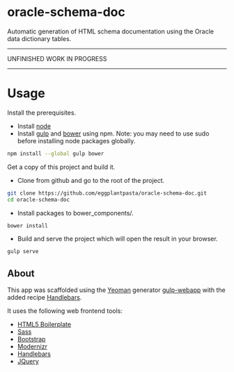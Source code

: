 # oracle-schema-doc
Automatic generation of HTML schema documentation using the Oracle data dictionary tables.

---

UNFINISHED WORK IN PROGRESS

---

# Usage

Install the prerequisites.
* Install [node](https://nodejs.org)
* Install [gulp](http://gulpjs.com) and [bower](http://bower.io) using npm. Note: you may need to use sudo before installing node packages globally.
```bash
npm install --global gulp bower
```

Get a copy of this project and build it.
* Clone from github and go to the root of the project.
```bash
git clone https://github.com/eggplantpasta/oracle-schema-doc.git
cd oracle-schema-doc
```
* Install packages to bower_components/.
```bash
bower install
```
* Build and serve the project which will open the result in your browser.
```bash
gulp serve
```

## About
This app was scaffolded using the [Yeoman](http://yeoman.io) generator [gulp-webapp](https://github.com/yeoman/generator-gulp-webapp) with the added recipe [Handlebars](https://github.com/yeoman/generator-gulp-webapp/blob/master/docs/recipes/handlebars.md).

It uses the following web frontend tools:
* [HTML5 Boilerplate](https://html5boilerplate.com)
* [Sass](http://sass-lang.com)
* [Bootstrap](http://getbootstrap.com)
* [Modernizr](http://modernizr.com)
* [Handlebars](http://handlebarsjs.com)
* [JQuery](https://jquery.com)
